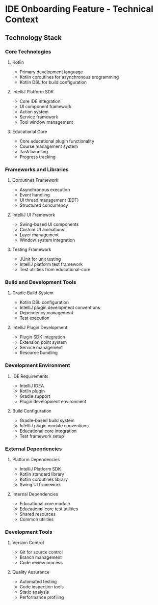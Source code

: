 # IDE Onboarding Feature - Technical Context

## Technology Stack

### Core Technologies
1. Kotlin
   - Primary development language
   - Kotlin coroutines for asynchronous programming
   - Kotlin DSL for build configuration

2. IntelliJ Platform SDK
   - Core IDE integration
   - UI component framework
   - Action system
   - Service framework
   - Tool window management

3. Educational Core
   - Core educational plugin functionality
   - Course management system
   - Task handling
   - Progress tracking

### Frameworks and Libraries

1. Coroutines Framework
   - Asynchronous execution
   - Event handling
   - UI thread management (EDT)
   - Structured concurrency

2. IntelliJ UI Framework
   - Swing-based UI components
   - Custom UI animations
   - Layer management
   - Window system integration

3. Testing Framework
   - JUnit for unit testing
   - IntelliJ platform test framework
   - Test utilities from educational-core

### Build and Development Tools

1. Gradle Build System
   - Kotlin DSL configuration
   - IntelliJ plugin development conventions
   - Dependency management
   - Test execution

2. IntelliJ Plugin Development
   - Plugin SDK integration
   - Extension point system
   - Service management
   - Resource bundling

### Development Environment

1. IDE Requirements
   - IntelliJ IDEA
   - Kotlin plugin
   - Gradle support
   - Plugin development environment

2. Build Configuration
   - Gradle-based build system
   - IntelliJ plugin module conventions
   - Educational core integration
   - Test framework setup

### External Dependencies

1. Platform Dependencies
   - IntelliJ Platform SDK
   - Kotlin standard library
   - Kotlin coroutines library
   - Swing UI framework

2. Internal Dependencies
   - Educational core module
   - Educational core test utilities
   - Shared resources
   - Common utilities

### Development Tools

1. Version Control
   - Git for source control
   - Branch management
   - Code review process

2. Quality Assurance
   - Automated testing
   - Code inspection tools
   - Static analysis
   - Performance profiling